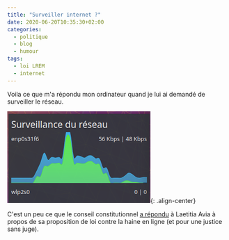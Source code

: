 ```yaml
---
title: "Surveiller internet ?"
date: 2020-06-20T10:35:30+02:00
categories:
  - politique
  - blog
  - humour
tags:
  - loi LREM
  - internet
---
```


Voila ce que m'a répondu mon ordinateur quand je lui ai demandé de surveiller le réseau. 

![Surveillance d'internet](/assets/images/surveillance_internet.png){: .align-center}

C'est un peu ce que le conseil constitutionnel [a répondu](https://www.lemonde.fr/pixels/article/2020/06/18/le-conseil-constitutionnel-censure-la-disposition-phare-de-la-loi-avia-contre-la-haine-en-ligne_6043323_4408996.html) à Laetitia Avia à propos de sa proposition de loi contre la haine en ligne (et pour une justice sans juge).